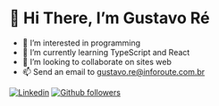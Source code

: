 # 👋 Hi There, I’m Gustavo Ré 
- 👀 I’m interested in programming
- 🌱 I’m currently learning TypeScript and React 
- 💞️ I’m looking to collaborate on sites web
- 📫 Send an email to gustavo.re@inforoute.com.br

[![Linkedin](https://img.shields.io/badge/-LinkedIn-060606?style=flat&labelColor=0D0D0D&logo=Linkedin&Color=white)](https://www.linkedin.com/in/gustavo-r%C3%A9-6a542a215/) 
[![Github followers](https://img.shields.io/github/followers/Guss-droid?color=0D0D0D&logo=Github&logoColor=0D0D0)](https://github/followers/Guss-droid)
